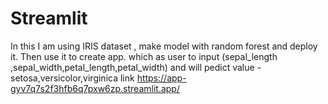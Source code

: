 # Streamlit
In this I am using IRIS dataset , make model with random forest and deploy it.
Then use it to create app.
which as user to input (sepal_length ,sepal_width,petal_length,petal_width)
and will pedict value -setosa,versicolor,virginica
link https://app-gyv7q7s2f3hfb6q7pxw6zp.streamlit.app/
